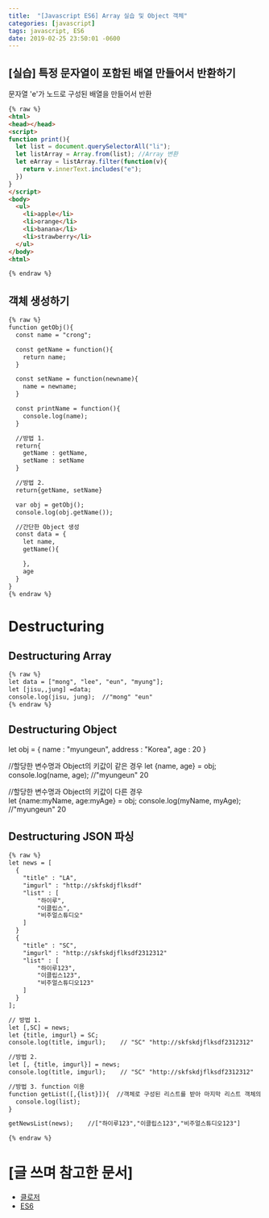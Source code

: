```yaml
---
title:  "[Javascript ES6] Array 실습 및 Object 객체"
categories: [javascript]
tags: javascript, ES6
date: 2019-02-25 23:50:01 -0600
---
```


## [실습] 특정 문자열이 포함된 배열 만들어서 반환하기
문자열 'e'가 노드로 구성된 배열을 만들어서 반환
```html
{% raw %}
<html>
<head></head>
<script>
function print(){
  let list = document.querySelectorAll("li");
  let listArray = Array.from(list); //Array 변환
  let eArray = listArray.filter(function(v){
    return v.innerText.includes("e");
  })
}
</script>
<body>
  <ul>
    <li>apple</li>
    <li>orange</li>
    <li>banana</li>
    <li>strawberry</li>
  </ul>
</body>
<html>

{% endraw %}
```

## 객체 생성하기
```html
{% raw %}
function getObj(){
  const name = "crong";

  const getName = function(){
    return name;
  }

  const setName = function(newname){
    name = newname;
  }

  const printName = function(){
    console.log(name);
  }

  //방법 1.
  return{
    getName : getName,
    setName : setName
  }

  //방법 2.
  return{getName, setName}

  var obj = getObj();
  console.log(obj.getName());

  //간단한 Object 생성
  const data = {
    let name,
    getName(){

    },
    age
  }
}
{% endraw %}
```

# Destructuring
## Destructuring Array

```html
{% raw %}
let data = ["mong", "lee", "eun", "myung"];
let [jisu,,jung] =data;
console.log(jisu, jung);  //"mong" "eun"
{% endraw %}
```

## Destructuring Object
let obj = {
  name : "myungeun",
  address : "Korea",
  age : 20
}

//할당한 변수명과 Object의 키값이 같은 경우
let {name, age} = obj;
console.log(name, age);         //"myungeun" 20

//할당한 변수명과 Object의 키값이 다른 경우  
let {name:myName, age:myAge} = obj;
console.log(myName, myAge);     //"myungeun" 20

## Destructuring JSON 파싱
```html
{% raw %}
let news = [
  {
    "title" : "LA",
    "imgurl" : "http://skfskdjflksdf"
    "list" : [
        "하이루",
        "이클립스",
        "비주얼스튜디오"
    ]
  }
  {
    "title" : "SC",
    "imgurl" : "http://skfskdjflksdf2312312"
    "list" : [
        "하이루123",
        "이클립스123",
        "비주얼스튜디오123"
    ]
  }
];

// 방법 1.
let [,SC] = news;
let {title, imgurl} = SC;
console.log(title, imgurl);    // "SC" "http://skfskdjflksdf2312312"

//방법 2.
let [, {title, imgurl}] = news;
console.log(title, imgurl);    // "SC" "http://skfskdjflksdf2312312"

//방법 3. function 이용
function getList([,{list}]){  //객체로 구성된 리스트를 받아 마지막 리스트 객체의 "list" value 값
  console.log(list);  
}

getNewsList(news);    //["하이루123","이클립스123","비주얼스튜디오123"]

{% endraw %}
```
# [글 쓰며 참고한 문서]
 - [클로저](https://hyunseob.github.io/2016/08/30/javascript-closure/)
 - [ES6](https://www.inflearn.com/course/es6-강좌-자바스크립트/)

